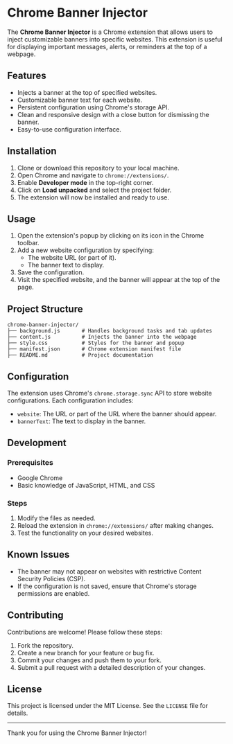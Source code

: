 # Chrome Banner Injector

The **Chrome Banner Injector** is a Chrome extension that allows users to inject customizable banners into specific websites. This extension is useful for displaying important messages, alerts, or reminders at the top of a webpage.

## Features

- Injects a banner at the top of specified websites.
- Customizable banner text for each website.
- Persistent configuration using Chrome's storage API.
- Clean and responsive design with a close button for dismissing the banner.
- Easy-to-use configuration interface.

## Installation

1. Clone or download this repository to your local machine.
2. Open Chrome and navigate to `chrome://extensions/`.
3. Enable **Developer mode** in the top-right corner.
4. Click on **Load unpacked** and select the project folder.
5. The extension will now be installed and ready to use.

## Usage

1. Open the extension's popup by clicking on its icon in the Chrome toolbar.
2. Add a new website configuration by specifying:
   - The website URL (or part of it).
   - The banner text to display.
3. Save the configuration.
4. Visit the specified website, and the banner will appear at the top of the page.

## Project Structure

```
chrome-banner-injector/
├── background.js       # Handles background tasks and tab updates
├── content.js          # Injects the banner into the webpage
├── style.css           # Styles for the banner and popup
├── manifest.json       # Chrome extension manifest file
├── README.md           # Project documentation
```

## Configuration

The extension uses Chrome's `chrome.storage.sync` API to store website configurations. Each configuration includes:
- `website`: The URL or part of the URL where the banner should appear.
- `bannerText`: The text to display in the banner.

## Development

### Prerequisites
- Google Chrome
- Basic knowledge of JavaScript, HTML, and CSS

### Steps
1. Modify the files as needed.
2. Reload the extension in `chrome://extensions/` after making changes.
3. Test the functionality on your desired websites.

## Known Issues

- The banner may not appear on websites with restrictive Content Security Policies (CSP).
- If the configuration is not saved, ensure that Chrome's storage permissions are enabled.

## Contributing

Contributions are welcome! Please follow these steps:
1. Fork the repository.
2. Create a new branch for your feature or bug fix.
3. Commit your changes and push them to your fork.
4. Submit a pull request with a detailed description of your changes.

## License

This project is licensed under the MIT License. See the `LICENSE` file for details.

---

Thank you for using the Chrome Banner Injector!